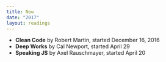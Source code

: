 ```yaml
---
title: Now
date: "2017"
layout: readings
---
```


- **Clean Code** by Robert Martin, started December 16, 2016
- **Deep Works** by Cal Newport, started April 29
- **Speaking JS** by Axel Rauschmayer, started April 20
